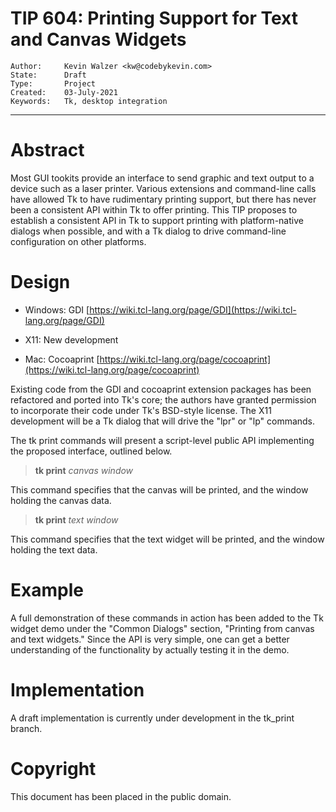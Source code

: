 # TIP 604: Printing Support for Text and Canvas Widgets
	Author:		Kevin Walzer <kw@codebykevin.com>
	State:		Draft
	Type:		Project
	Created:	03-July-2021	
	Keywords:	Tk, desktop integration
-----

# Abstract

Most GUI tookits provide an interface to send graphic and text output to a device such as a laser printer. Various extensions and command-line calls have allowed Tk to have rudimentary printing support, but there has never been a consistent API within Tk to offer printing. This TIP proposes to establish a consistent API in Tk to support printing with platform-native dialogs when possible, and with a Tk dialog to drive command-line configuration on other platforms.

# Design

 * Windows: GDI [https://wiki.tcl-lang.org/page/GDI](https://wiki.tcl-lang.org/page/GDI)

 * X11: New development

 * Mac: Cocoaprint [https://wiki.tcl-lang.org/page/cocoaprint](https://wiki.tcl-lang.org/page/cocoaprint)

Existing code from the GDI and cocoaprint extension packages has been refactored and ported into Tk's core; the authors have granted permission to incorporate their code under Tk's BSD-style license. The X11 development will be a Tk dialog that will drive the "lpr" or "lp" commands.

The tk print commands will present a script-level public API implementing the proposed interface, outlined below.


 > **tk print** _canvas_ _window_ 

This command specifies that the canvas will be printed, and the window holding the canvas data.

> **tk print** _text_ _window_ 

This command specifies that the text widget will be printed, and the window holding the text data.

# Example

A full demonstration of these commands in action has been added to the Tk widget demo under the "Common Dialogs" section, "Printing from canvas and text widgets." Since the API is very simple, one can get a better understanding of the functionality by actually testing it in the demo.


# Implementation 

A draft implementation is currently under development in the tk_print branch.

# Copyright

This document has been placed in the public domain.
